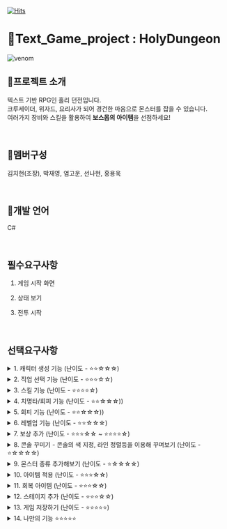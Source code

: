 [![Hits](https://hits.seeyoufarm.com/api/count/incr/badge.svg?url=https%3A%2F%2Fgithub.com%2FchoneyKim%2FSpartaDungeon%2Fhit-counter&count_bg=%2379C83D&title_bg=%23555555&icon=&icon_color=%23E7E7E7&title=hits&edge_flat=false)](https://hits.seeyoufarm.com)

# :crown:Text_Game_project : HolyDungeon
![venom](https://capsule-render.vercel.app/api?type=venom&height=200&text=Holy%20Dungeon.&fontSize=70&color=0:8871e5,100:b678c4&stroke=b678c4)



## :statue_of_liberty:프로젝트 소개
텍스트 기반 RPG인 홀리 던전입니다. <br>
크루세이더, 위자드, 요리사가 되어 경건한 마음으로 몬스터를 잡을 수 있습니다.
<br>
여러가지 장비와 스킬을 활용하여 **보스몹의 아이템**을 선점하세요!

<br>

## :hatching_chick:멤버구성
김치헌(조장), 박재영, 염고운, 선나현, 홍용욱

<br>

## :notebook_with_decorative_cover:개발 언어
C# 

<br>

## 필수요구사항

1. 게임 시작 화면

2. 상태 보기

3. 전투 시작

<br>

## 선택요구사항


<details>
  <summary> 1. 캐릭터 생성 기능 (난이도 - ⭐⭐☆☆☆)</summary>
  <!-- 내용 -->
    
    - 시작화면에서 플레이어 Name을 입력하고, 직업을 선택하는 기능을 추가
    
</details>
    

<details>
  <summary> 2. 직업 선택 기능 (난이도 - ⭐⭐⭐☆☆) </summary>
  <!-- 내용 -->
    
     - 크루세이더 / 위자드 / 쉐프  3가지 직업
    
     - 직업별 기본스탯을 다르게 설정
    
     - 직업별 스킬(단일스킬 3개, 전체스킬1개) 설정

</details>

    

<details>
  <summary> 3. 스킬 기능  (난이도 - ⭐⭐⭐⭐☆)</summary>
  <!-- 내용 -->

     - 캐릭터별 차등 MP 부여
     
     - 스킬 사용 시 회피불가
    
     - 직업 특성에 맞는 개성있는 스킬 추가
     
</details>


    

<details>
  <summary> 4. 치명타/회피 기능  (난이도 - ⭐⭐☆☆☆))</summary>
  <!-- 내용 -->
    
     - 치명타 회피 확률 각각 15%
     - 치명타시 160%의 데미지
     
</details>


<details>
  <summary> 5. 회피 기능  (난이도 - ⭐⭐☆☆☆))</summary>
  <!-- 내용 -->
    
     - 15% 확률
     - 스킬은 회피할 수 없습니다
     
</details>



<details>
  <summary> 6. 레벨업 기능  (난이도 - ⭐⭐☆☆☆) </summary>
  <!-- 내용 -->
    
     - 몬스터 레벨당 경험치 획득
    
     - 레벨1당  공격력0.5/ 방어력1/ 체력 마나 10/ 필요 경험치1.5배
     
</details>

    


<details>
  <summary> 7. 보상 추가 (난이도 - ⭐⭐⭐☆☆ ~ ⭐⭐⭐⭐☆) </summary>
  <!-- 내용 -->

    **Stage Clear**
    
     - 몬스터 처치 시 Drop Table에서 확률로 아이템 획득 가능
    
     - 포션 4종 중 1개 랜덤으로 획득가능
    
    **Stage Fail**
    
     - 경험치 10% 감소 후 체력 100%로 부활
    
     - Stage 1감소


</details>




<details>
  <summary> 8. 콘솔 꾸미기 -  콘솔의 색 지정, 라인 정렬등을 이용해 꾸며보기 (난이도 - ⭐☆☆☆☆) </summary>
  <!-- 내용 -->
    
     - 상점 아이템 라인 정렬기능
    
     - 게임 시작화면 이미지 구성

     - 포션 구매 버튼 색깔 적용
     
</details>

 
<details>
  <summary> 9. 몬스터 종류 추가해보기 (난이도 - ⭐☆☆☆☆)</summary>
  <!-- 내용 -->
    
     - 팀원 별 특색을 살려 보스몬스터로 추가
    
     - 일반 몬스터 2종 추가
     
</details>

<details>
  <summary> 10. 아이템 적용  (난이도 - ⭐⭐⭐☆☆)</summary>
  <!-- 내용 -->

     - 인벤토리 기능 추가
     
     - 팀원 별 특색을 살려 보스몬스터 아이템 추가
    
     - 일반 몬스터 2종 추가

</details>


<details>
  <summary> 11. 회복 아이템  (난이도 - ⭐⭐⭐☆☆)</summary>
  <!-- 내용 -->

     - HP, MP 포션 4개 추가
     
     - 상점에서 포션 구매
    
     - 던전 입장 전 포션 사용 가능

     -  몬스터 제거시 보상으로 포션 아이템 획득 가능

     - 최대 HP, MP 보다 높게 회복 안됨

     - 보유 포션 표시

</details>
    

<details>
  <summary> 12. 스테이지 추가  (난이도 - ⭐⭐⭐☆☆)</summary>
  <!-- 내용 -->

     - 일반스테이지와 보스 스테이지로 나누어져 있음
     
     - 5, 10, 15, 20 마다 보스 출현

</details>


<details>
  <summary> 13. 게임 저장하기  (난이도 - ⭐⭐⭐⭐⭐)</summary>
  <!-- 내용 -->

     - 저장 가능 기능
     
</details>


<details>
  <summary> 14. 나만의 기능  ⭐⭐⭐⭐⭐</summary>
  <!-- 내용 -->


     - 방어 기능 추가 - 한턴을 방어하며 MP를 회복한다

     - 공격 방어 성공시 MP 10 회복, 데미지 50% 경감

     - 방어 실패시 모든 데미지를 받지만  MP 5 회복  

     - 보스 몬스터 추가

     - 보스 스킬 추가

     - 보스 아이템 추가
     

</details>
    
